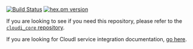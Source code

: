 [![Build Status](https://secure.travis-ci.org/CloudI/cloudi_service_monitoring.png?branch=master)](http://travis-ci.org/CloudI/cloudi_service_monitoring)
[![hex.pm version](https://img.shields.io/hexpm/v/cloudi_service_monitoring.svg)](https://hex.pm/packages/cloudi_service_monitoring)

If you are looking to see if you need this repository, please refer to the [`cloudi_core` repository](https://github.com/CloudI/cloudi_core#about).

If you are looking for CloudI service integration documentation, [go here](https://github.com/CloudI/CloudI#integration).


